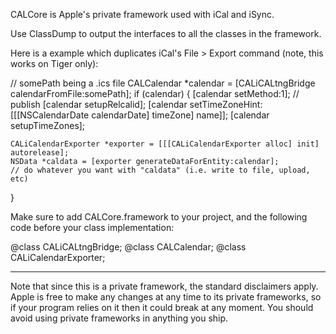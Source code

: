 CALCore is Apple's private framework used with iCal and iSync.

Use ClassDump to output the interfaces to all the classes in the framework.

Here is a example which duplicates iCal's File > Export command (note, this works on Tiger only):
    
// somePath being a .ics file
CALCalendar *calendar = [CALiCALtngBridge calendarFromFile:somePath];
if (calendar)
{
	[calendar setMethod:1];  // publish
	[calendar setupRelcalid];
	[calendar setTimeZoneHint:[[[NSCalendarDate calendarDate] timeZone] name]];
	[calendar setupTimeZones];
	
	CALiCalendarExporter *exporter = [[[CALiCalendarExporter alloc] init] autorelease];
	NSData *caldata = [exporter generateDataForEntity:calendar];
	// do whatever you want with "caldata" (i.e. write to file, upload, etc)
}


Make sure to add CALCore.framework to your project, and the following code before your class implementation:
    
@class CALiCALtngBridge;
@class CALCalendar;
@class CALiCalendarExporter;


----
Note that since this is a private framework, the standard disclaimers apply. Apple is free to make any changes at any time to its private frameworks, so if your program relies on it then it could break at any moment. You should avoid using private frameworks in anything you ship.
